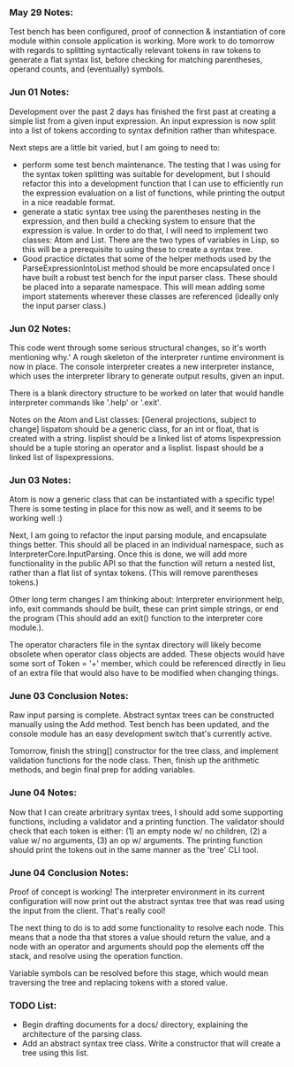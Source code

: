 ### May 29 Notes:

Test bench has been configured, proof of connection & instantiation of core module within console application is working. More work to do tomorrow with regards to splitting syntactically relevant tokens in raw tokens to generate a flat syntax list, before checking for matching parentheses, operand counts, and (eventually) symbols.

### Jun 01 Notes:

Development over the past 2 days has finished the first past at creating a
simple list from a given input expression. An input expression is now split
into a list of tokens according to syntax definition rather than whitespace.

Next steps are a little bit varied, but I am going to need to:

*  perform some test bench maintenance. The testing that I was using for the
syntax token splitting was suitable for development, but I should refactor
this into a development function that I can use to efficiently run the
expression evaluation on a list of functions, while printing the output in
a nice readable format.
*  generate a static syntax tree using the parentheses nesting in the expression,
and then build a checking system to ensure that the expression is value. In
order to do that, I will need to implement two classes: Atom and List. There
are the two types of variables in Lisp, so this will be a prerequisite to
using these to create a syntax tree.
*  Good practice dictates that some of the helper methods used by the
ParseExpressionIntoList method should be more encapsulated once I have built a
robust test bench for the input parser class. These should be placed into
a separate namespace. This will mean adding some import statements wherever
these classes are referenced (ideally only the input parser class.)

### Jun 02 Notes:

This code went through some serious structural changes, so it's worth mentioning
why.' A rough skeleton of the interpreter runtime environment is now in place.
The console interpreter creates a new interpreter instance, which uses the
interpreter library to generate output results, given an input.

There is a blank directory structure to be worked on later that would handle
interpreter commands like '.help' or '.exit'.

Notes on the Atom and List classes: [General projections, subject to change]
lispatom should be a generic class, for an int or float, that is created with a string.
lisplist should be a linked list of atoms
lispexpression should be a tuple storing an operator and a lisplist.
lispast should be a linked list of lispexpressions.

### Jun 03 Notes:

Atom is now a generic class that can be instantiated with a specific type!
There is some testing in place for this now as well, and it seems to be
working well :)

Next, I am going to refactor the input parsing module, and encapsulate things
better. This should all be placed in an individual namespace, such as
InterpreterCore.InputParsing. Once this is done, we will add more functionality
in the public API so that the function will return a nested list, rather than
a flat list of syntax tokens. (This will remove parentheses tokens.)

Other long term changes I am thinking about:
Interpreter envirionment help, info, exit commands should be built, these can
print simple strings, or end the program (This should add an exit() function to
the interpreter core module.).

The operator characters file in the syntax directory will likely become
obsolete when operator class objects are added. These objects would have
some sort of Token = '+' member, which could be referenced directly in lieu
of an extra file that would also have to be modified when changing things.

### June 03 Conclusion Notes:

Raw input parsing is complete. Abstract syntax trees can be constructed manually
using the Add method. Test bench has been updated, and the console module has
an easy development switch that's currently active.

Tomorrow, finish the string[] constructor for the tree class, and implement
validation functions for the node class. Then, finish up the arithmetic
methods, and begin final prep for adding variables.

### June 04 Notes:

Now that I can create arbritrary syntax trees, I should add some supporting
functions, including a validator and a printing function. The validator
should check that each token is either: (1) an empty node w/ no children,
(2) a value w/ no arguments, (3) an op w/ arguments. The printing function
should print the tokens out in the same manner as the 'tree' CLI tool.

### June 04 Conclusion Notes:

Proof of concept is working! The interpreter environment in its current
configuration will now print out the abstract syntax tree that was read
using the input from the client. That's really cool!

The next thing to do is to add some functionality to resolve each node.
This means that a node tha that stores a value should return the value,
and a node with an operator and arguments should pop the elements off
the stack, and resolve using the operation function.

Variable symbols can be resolved before this stage, which would mean
traversing the tree and replacing tokens with a stored value.

### TODO List:
*  Begin drafting documents for a docs/ directory, explaining the architecture of the parsing class.
*  Add an abstract syntax tree class. Write a constructor that will create a tree using this list.
